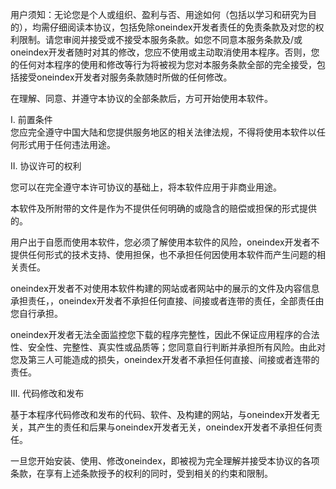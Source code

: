 用户须知：无论您是个人或组织、盈利与否、用途如何（包括以学习和研究为目的），均需仔细阅读本协议，包括免除oneindex开发者责任的免责条款及对您的权利限制。请您审阅并接受或不接受本服务条款。如您不同意本服务条款及/或oneindex开发者随时对其的修改，您应不使用或主动取消使用本程序。否则，您的任何对本程序的使用和修改等行为将被视为您对本服务条款全部的完全接受，包括接受oneindex开发者对服务条款随时所做的任何修改。  
  
在理解、同意、并遵守本协议的全部条款后，方可开始使用本软件。  
  
I. 前置条件  
您应完全遵守中国大陆和您提供服务地区的相关法律法规，不得将使用本软件以任何形式用于任何违法用途。  
  
II. 协议许可的权利  
  
您可以在完全遵守本许可协议的基础上，将本软件应用于非商业用途。  
  
本软件及所附带的文件是作为不提供任何明确的或隐含的赔偿或担保的形式提供的。  
   
用户出于自愿而使用本软件，您必须了解使用本软件的风险，oneindex开发者不提供任何形式的技术支持、使用担保，也不承担任何因使用本软件而产生问题的相关责任。  
   
oneindex开发者不对使用本软件构建的网站或者网站中的展示的文件及内容信息承担责任，，oneindex开发者不承担任何直接、间接或者连带的责任，全部责任由您自行承担。  
  
oneindex开发者无法全面监控您下载的程序完整性，因此不保证应用程序的合法性、安全性、完整性、真实性或品质等；您同意自行判断并承担所有风险。由此对您及第三人可能造成的损失，oneindex开发者不承担任何直接、间接或者连带的责任。  
  
III. 代码修改和发布
  
基于本程序代码修改和发布的代码、软件、及构建的网站，与oneindex开发者无关，其产生的责任和后果与oneindex开发者无关，oneindex开发者不承担任何责任。  
  
一旦您开始安装、使用、修改oneindex，即被视为完全理解并接受本协议的各项条款，在享有上述条款授予的权利的同时，受到相关的约束和限制。 
